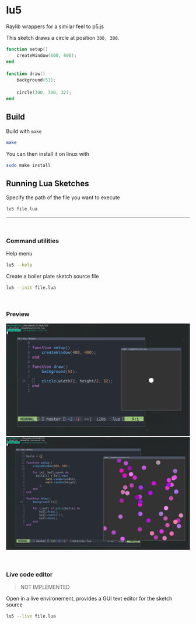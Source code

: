 # lu5

Raylib wrappers for a similar feel to p5.js

This sketch draws a circle at position `300, 300`.

```lua
function setup()
    createWindow(600, 600);
end

function draw()
    background(51);

    circle(300, 300, 32);
end
```

## Build

Build with `make`

```sh
make
```

You can then install it on linux with

```sh
sudo make install
```



## Running Lua Sketches

Specify the path of the file you want to execute

```sh
lu5 file.lua
```

--- 

<br/>

### Command utilities

Help menu

```sh
lu5 --help
```

Create a boiler plate sketch source file

```sh
lu5 --init file.lua
```
<br>

### Preview

![lu5 preview circle](./assets/lu5_preview_2.png)
![lu5 preview instances](./assets/lu5_preview.png)

<br>

### Live code editor

> NOT IMPLEMENTED

Open in a live environement, provides a GUI text editor for the sketch source

```sh
lu5 --live file.lua
```


